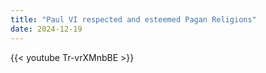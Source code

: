 ```yaml
---
title: "Paul VI respected and esteemed Pagan Religions"
date: 2024-12-19
---
```


{{< youtube Tr-vrXMnbBE >}}
